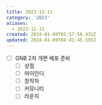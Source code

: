 ```yaml
---
title: 2023-12-11
category: '2023'
aliases:
  - 2023-12-11
created: 2024-01-09T02:57:56.431Z
updated: 2024-01-09T04:41:45.595Z
---
```


- [ ] GNB 2차 개편 배포 준비
  - [ ] 상점
  - [ ] 마이인디
  - [ ] 창작자
  - [ ] 커뮤니티
  - [ ] 라운지
